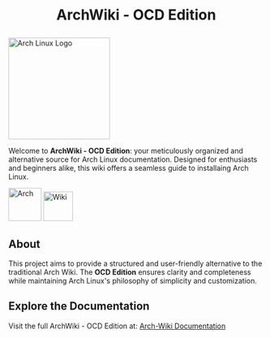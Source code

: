 <h1 align="center">
  
ArchWiki - OCD Edition  
</h1>

<img src="https://archlinux.org/static/logos/archlinux-logo-light-scalable.1ae4cc2e2469.svg" width="200" alt="Arch Linux Logo" />

Welcome to **ArchWiki - OCD Edition**: your meticulously organized and alternative source for Arch Linux documentation. Designed for enthusiasts and beginners alike, this wiki offers a seamless guide to installaing Arch Linux.  

<a href="https://archlinux.org/" target="_blank"><img alt="Arch" src="https://img.shields.io/badge/ARCH-1793D1?style=flat-square" width="65"></a> <a href="https://Justus0405.github.io/Arch-Wiki/" target="_blank"><img alt="Wiki" src="https://img.shields.io/badge/WIKI-98c379?style=flat-square" width="58"></a>

## About  

This project aims to provide a structured and user-friendly alternative to the traditional Arch Wiki. The **OCD Edition** ensures clarity and completeness while maintaining Arch Linux's philosophy of simplicity and customization.

## Explore the Documentation  

Visit the full ArchWiki - OCD Edition at: [Arch-Wiki Documentation](https://Justus0405.github.io/Arch-Wiki/)
